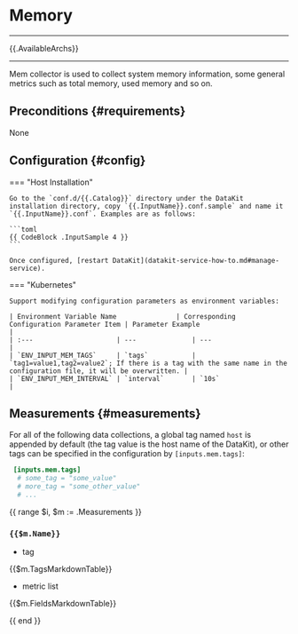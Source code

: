 
# Memory
---

{{.AvailableArchs}}

---

Mem collector is used to collect system memory information, some general metrics such as total memory, used memory and so on. 

## Preconditions {#requirements}

None

## Configuration {#config}

=== "Host Installation"

    Go to the `conf.d/{{.Catalog}}` directory under the DataKit installation directory, copy `{{.InputName}}.conf.sample` and name it `{{.InputName}}.conf`. Examples are as follows:
    
    ```toml
    {{ CodeBlock .InputSample 4 }}
    ```
    
    Once configured, [restart DataKit](datakit-service-how-to.md#manage-service).

=== "Kubernetes"

    Support modifying configuration parameters as environment variables:
    
    | Environment Variable Name               | Corresponding Configuration Parameter Item | Parameter Example                                                     |
    | :---                     | ---              | ---                                                          |
    | `ENV_INPUT_MEM_TAGS`     | `tags`           | `tag1=value1,tag2=value2`; If there is a tag with the same name in the configuration file, it will be overwritten. |
    | `ENV_INPUT_MEM_INTERVAL` | `interval`       | `10s`                                                        |

## Measurements {#measurements}

For all of the following data collections, a global tag named `host` is appended by default (the tag value is the host name of the DataKit), or other tags can be specified in the configuration by `[inputs.mem.tags]`:

``` toml
 [inputs.mem.tags]
  # some_tag = "some_value"
  # more_tag = "some_other_value"
  # ...
```

{{ range $i, $m := .Measurements }}

### `{{$m.Name}}`

- tag

{{$m.TagsMarkdownTable}}

- metric list

{{$m.FieldsMarkdownTable}}

{{ end }}
